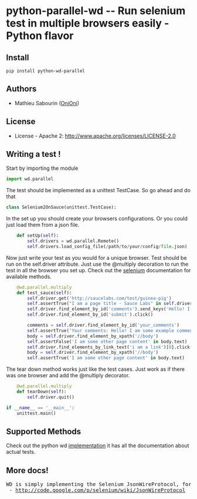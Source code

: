 # python-parallel-wd -- Run selenium test in multiple browsers easily - Python flavor

## Install
```shell
pip install python-wd-parallel 
```

## Authors

  - Mathieu Sabourin ([OniOni](http://github.com/OniOni))  

## License

  * License - Apache 2: http://www.apache.org/licenses/LICENSE-2.0

## Writing a test !

Start by importing the module 

```python
import wd.parallel
```

The test should be implemented as a unittest TestCase. So go ahead and do that 

```python
class Selenium2OnSauce(unittest.TestCase):
```

In the set up you should create your browsers configurations. Or you could just load them from a json file.

```python
    def setUp(self):
        self.drivers = wd.parallel.Remote()
        self.drivers.load_config_file(/path/to/your/config/file.json)
```

Now just write your test as you would for a unique browser. Test should be run on the self.driver attribute. Just use the @multiply decoration to run the test in all the browser you set up. Check out the <a href='http://code.google.com/p/selenium/wiki/PythonBindings'>selenium</a> documentation for available methods.

```python
    @wd.parallel.multiply
    def test_sauce(self):
        self.driver.get('http://saucelabs.com/test/guinea-pig')
        self.assertTrue("I am a page title - Sauce Labs" in self.driver.title);
        self.driver.find_element_by_id('comments').send_keys('Hello! I am some example comments. I should appear in the page after you submit the form')
        self.driver.find_element_by_id('submit').click()

        comments = self.driver.find_element_by_id('your_comments')
        self.assertTrue('Your comments: Hello! I am some example comments. I should appear in the page after you submit the form' in comments.text)
        body = self.driver.find_element_by_xpath('//body')
        self.assertFalse('I am some other page content' in body.text)
        self.driver.find_elements_by_link_text('i am a link')[0].click()
        body = self.driver.find_element_by_xpath('//body')
        self.assertTrue('I am some other page content' in body.text)

```

The tear down method works just like the test cases. Just work as if there was one browser and add the @multiply decorator.

```python
    @wd.parallel.multiply
    def tearDown(self):
        self.driver.quit()

if __name__ == '__main__':
    unittest.main()
```

## Supported Methods
Check out the python wd <a href='http://code.google.com/p/selenium/wiki/PythonBindings'>implementation</a> it has all the documentation about actual tests.

## More docs!
<pre>
WD is simply implementing the Selenium JsonWireProtocol, for more details see the official docs:
 - <a href="http://code.google.com/p/selenium/wiki/JsonWireProtocol">http://code.google.com/p/selenium/wiki/JsonWireProtocol</a>
</pre>


